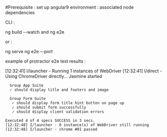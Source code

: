 #Prerequisite : set up angular9 environment : associated node dependencies

CLI : 

ng build --watch  and ng e2e

or : 

ng serve  ng e2e --port <unused port>

example of protractor e2e test results : 

   [12:32:41] I/launcher - Running 1 instances of WebDriver
   [12:32:41] I/direct - Using ChromeDriver directly...
    Jasmine started

      Group App Suite
      ✓ should display title and footers and image

      Group Form Suite
       ✓ should display form title hint button on page up
       ✓ should submit form successfully
       ✓ should display client validation errors

    Executed 4 of 4 specs SUCCESS in 3 secs.
    [12:32:48] I/launcher - 0 instance(s) of WebDriver still running
    [12:32:48] I/launcher - chrome #01 passed


